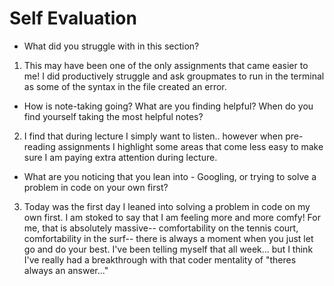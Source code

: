 # Self Evaluation

- What did you struggle with in this section?

1. This may have been one of the only assignments that came easier to me! I did productively struggle and ask groupmates to run in the terminal as some of the syntax in the file created an error.

- How is note-taking going? What are you finding helpful? When do you find yourself taking the most helpful notes?

2. I find that during lecture I simply want to listen.. however when pre-reading assignments I highlight some areas that come less easy to make sure I am paying extra attention during lecture.

- What are you noticing that you lean into - Googling, or trying to solve a problem in code on your own first?

3. Today was the first day I leaned into solving a problem in code on my own first. I am stoked to say that I am feeling more and more comfy! For me, that is absolutely massive-- comfortability on the tennis court, comfortability in the surf-- there is always a moment when you just let go and do your best. I've been telling myself that all week... but I think I've really had a breakthrough with that coder mentality of "theres always an answer..."
